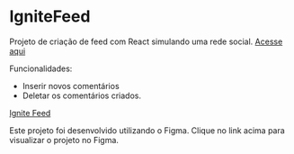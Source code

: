 # IgniteFeed

Projeto de criação de feed com React simulando uma rede social. [Acesse aqui](https://jleiite.github.io/IgniteFeed/)

Funcionalidades:
 - Inserir novos comentários
 - Deletar os comentários criados.

[Ignite Feed](https://www.figma.com/file/TFTcYvRBjrKurjyMaUjrFH/Ignite-Feed-(Community)?type=design&node-id=0%3A1&mode=design&t=FE3xnER9uBCgpKZn-1)

Este projeto foi desenvolvido utilizando o Figma. Clique no link acima para visualizar o projeto no Figma.
